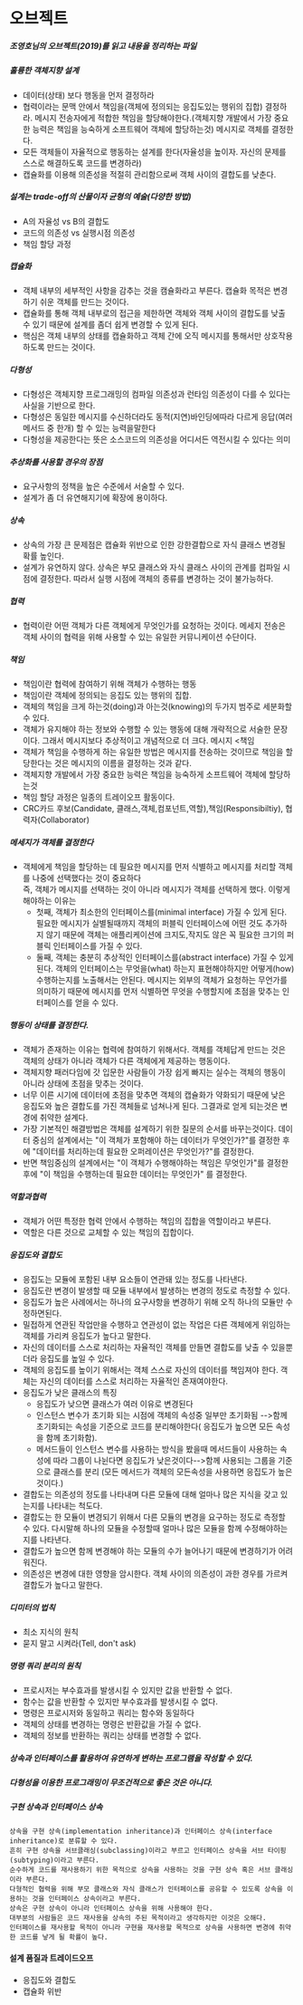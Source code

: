 오브젝트
====================
##### 조영호님의 오브젝트(2019)를 읽고 내용을 정리하는 파일

##### 훌륭한 객체지향 설계
- 데이터(상태) 보다 행동을 먼저 결정하라
- 협력이라는 문맥 안에서 책임을(객체에 정의되는 응집도있는 행위의 집합) 결정하라.
  메시지 전송자에게 적합한 책임을 할당해야한다.(객체지향 개발에서 가장 중요한 능력은 책임을 능숙하게 소프트웨어 객체에 할당하는것)
  메시지로 객체를 결정한다. 
- 모든 객체들이 자율적으로 행동하는 설계를 한다(자율성을 높이자. 자신의 문제를 스스로 해결하도록 코드를 변경하라)
- 캡슐화를 이용해 의존성을 적절히 관리함으로써 객체 사이의 결합도를 낮춘다.


##### 설계는 trade-off의 산물이자 균형의 예술(다양한 방법)
- A의 자율성 vs B의 결합도
- 코드의 의존성 vs 실행시점 의존성
- 책임 할당 과정

##### 캡슐화
- 객체 내부의 세부적인 사항을 감추는 것을 캠슐화라고 부른다. 캡슐화 목적은 변경하기 쉬운 객체를 만드는 것이다. 
- 캡슐화를 통해 객체 내부로의 접근을 제한하면 객체와 객체 사이의 결합도를 낮출 수 있기 때문에 설계를 좀더 쉽게 변경할 수 있게 된다.
- 핵심은 객체 내부의 상태를 캡슐화하고 객체 간에 오직 메시지를 통해서만 상호작용하도록 만드는 것이다.

##### 다형성
- 다형성은 객체지향 프로그래밍의 컴파일  의존성과 런타임 의존성이 다를 수 있다는 사실을 기반으로 한다.
- 다형성은 동일한 메시지를 수신하더라도 동적(지연)바인딩에따라  다르게 응답(여러 메서드 중 한개) 할 수 있는 능력을말한다
- 다형성을 제공한다는 뜻은 소스코드의 의존성을 어디서든 역전시킬 수 있다는 의미

##### 추상화를 사용할 경우의 장점
- 요구사항의 정책을 높은 수준에서 서술할 수 있다.
- 설계가 좀 더 유연해지기에 확장에 용이하다.

##### 상속
- 상속의 가장 큰 문제점은 캡슐화 위반으로 인한 강한결합으로 자식 클래스 변경될 확률 높인다.
- 설계가 유연하지 않다. 상속은 부모 클래스와 자식 클래스 사이의 관계를 컴파일 시점에 결정한다. 따라서 실행 시점에 객체의 종류를 변경하는 것이 불가능하다.

##### 협력
- 협력이란 어떤 객체가 다른 객체에게 무엇인가를 요청하는 것이다. 메세지 전송은 객체 사이의 협력을 위해 사용할 수 있는 유일한 커뮤니케이션 수단이다.

##### 책임

- 책임이란 협력에 참여하기 위해 객체가 수행하는 행동
- 책임이란 객체에 정의되는 응집도 있는 행위의 집합. 
- 객체의 책임을 크게 하는것(doing)과 아는것(knowing)의 두가지 범주로 세분화할 수 있다.
- 객체가 유지해야 하는 정보와 수행할 수 있는 행동에 대해 개략적으로 서술한 문장이다. 그래서 메시지보다 추상적이고 개념적으로 더 크다. 메시지 <책임
- 객체가 책임을 수행하게 하는 유일한 방법은 메시지를 전송하는 것이므로 책임을 할당한다는 것은 메시지의 이름을 결정하는 것과 같다.
- 객체지향 개발에서 가장 중요한 능력은 책임을 능숙하게 소프트웨어 객체에 할당하는것
- 책임 할당 과정은 일종의 트레이오프 활동이다. 
- CRC카드 후보(Candidate, 클래스,객체,컴포넌트,역할),책임(Responsibiltiy), 협력자(Collaborator)

##### 메세지가 객체를 결정한다
- 객체에게 책임을 할당하는 데 필요한 메시지를 먼저 식별하고 메시지를 처리할 객체를 나중에 선택했다는 것이 중요하다  
즉, 객체가 메시지를 선택하는 것이 아니라 메시지가 객체를 선택하게 했다. 이렇게 해야하는 이유는
  - 첫째, 객체가 최소한의 인터페이스를(minimal interface) 가질 수 있게 된다. 
필요한 메시지가 실별될때까지 객체의 퍼블릭 인터페이스에 어떤 것도 추가하지 않기 때문에 객체는 애플리케이션에 크지도,작지도 않은 꼭 필요한 크기의 퍼블릭 인터페이스를 가질 수 있다. 
  - 둘째, 객체는 충분히 추상적인 인터페이스를(abstract interface) 가질 수 있게 된다.
객체의 인터페이스는 무엇을(what) 하는지 표현해야하지만 어떻게(how) 수행하는지를 노출해서는 안된다. 메시지는 외부의 객체가 요청하는 무언가를 의미하기 때문에 메시지를 먼저 식별하면 무엇을 수행할지에 초점을 맞추는 인터페이스를 얻을 수 있다.

##### 행동이 상태를 결정한다.
- 객체가 존재하는 이유는 협력에 참여하기 위해서다. 객체를 객체답게 만드는 것은 객체의 상태가 아니라 객체가 다른 객체에게 제공하는 행동이다.
- 객체지향 패러다임에 갓 입문한 사람들이 가장 쉽게 빠지는 실수는 객체의 행동이 아니라 상태에 초점을 맞추는 것이다.  
- 너무 이른 시기에 데이터에 초점을 맞추면 객체의 캡슐화가 약화되기 때문에 낮은 응집도와 높은 결합도를 가진 객체들로 넘쳐나게 된다. 그결과로 얻게 되는것은 변경에 취약한 설계다.
- 가장 기본적인 해결방법은 객체를 설계하기 위한 질문의 순서를 바꾸는것이다. 데이터 중심의 설계에서는 "이 객체가 포함해야 하는 데이터가 무엇인가?"를 결정한 후에 "데이터를 처리하는데 필요한 오퍼레이션은 무엇인가?"를 결정한다. 
- 반면 책임중심의 설계에서는 "이 객체가 수행해야하는 책임은 무엇인가"를 결정한 후에 "이 책임을 수행하는데 필요한 데이터는 무엇인가" 를 결정한다. 

##### 역할과협력
- 객체가 어떤 특정한 협력 안에서 수행하는 책임의 집합을 역할이라고 부른다.
- 역할은 다른 것으로 교체할 수 있는 책임의 집합이다.

##### 응집도와 결합도
- 응집도는 모듈에 포함된 내부 요소들이 연관돼 있는 정도를 나타낸다.
- 응집도란 변경이 발생할 때 모듈 내부에서 발생하는 변경의 정도로 측정할 수 있다.
- 응집도가 높은 사례에서는 하나의 요구사항을 변경하기 위해 오직 하나의 모듈만 수정하면된다.
- 밀접하게 연관된 작업만을 수행하고 연관성이 없는 작업은 다른 객체에게 위임하는 객체를 가리켜 응집도가 높다고 말한다. 
- 자신의 데이터를 스스로 처리하는 자율적인 객체를 만들면 결합도를 낮출 수 있을뿐더라 응집도를 높일 수 있다. 
- 객체의 응집도를 높이기 위해서는 객체 스스로 자신의 데이터를 책임져야 한다. 객체는 자신의 데이터를 스스로 처리하는 자율적인 존재여야한다.
- 응집도가 낮은 클래스의 특징
  - 응집도가 낮으면 클래스가 여러 이유로 변경된다
  - 인스턴스 변수가 초기화 되는 시점에 객체의 속성중 일부만 초기화됨 -->함께 초기화되는 속성을 기준으로 코드를 분리해야한다( 응집도가 높으면 모든 속성을 함께 초기화함).
  - 메서드들이 인스턴스 변수를 사용하는 방식을 봤을때  메서드들이 사용하는 속성에 따라 그룹이 나뉜다면 응집도가 낮은것이다-->함께 사용되는 그룹을 기준으로 클래스를 분리 (모든 메서드가 객체의 모든속성을 사용하면 응집도가 높은 것이다.) 
- 결합도는 의존성의 정도를 나타내며 다른 모듈에 대해 얼마나 많은 지식을 갖고 있는지를 나타내는 척도다.
- 결합도는 한 모듈이 변경되기 위해서 다른 모듈의 변경을 요구하는 정도로 측정할 수  있다. 다시말해 하나의 모듈을 수정할때 얼마나 많은 모듈을 함께 수정해야하는지를 나타낸다.
- 결합도가 높으면 함께 변경해야 하는 모듈의 수가 늘어나기 때문에 변경하기가 어려워진다.
- 의존성은 변경에 대한 영향을 암시한다. 객체 사이의 의존성이 과한 경우를 가르켜 결합도가 높다고 말한다.

##### 디미터의 법칙 
- 최소 지식의 원칙
- 묻지 말고 시켜라(Tell, don't ask)

##### 명령 쿼리 분리의 원칙
- 프로시저는 부수효과를 발생시킬 수 있지만 값을 반환할 수 없다.
- 함수는 값을 반환할 수 있지만 부수효과를 발생시킬 수 없다.
- 명령은 프로시저와 동일하고 쿼리는 함수와 동일하다
- 객체의 상태를 변경하는 명령은 반환값을 가질 수 없다. 
- 객체의 정보를 반환하는 쿼리는 상태를 변경할 수 없다.

##### 상속과 인터페이스를 활용하여 유연하게 변하는 프로그램을 작성할 수 있다.
##### 다형성을 이용한 프로그래밍이 무조건적으로 좋은 것은 아니다.

##### 구현 상속과 인터페이스 상속
```
상속을 구현 상속(implementation inheritance)과 인터페이스 상속(interface inheritance)로 분류할 수 있다.  
흔히 구현 상속을 서브클래싱(subclassing)이라고 부르고 인터페이스 상속을 서브 타이핑(subtyping)이라고 부른다.  
순수하게 코드를 재사용하기 위한 목적으로 상속을 사용하는 것을 구현 상속 혹은 서브 클래싱이라 부른다.  
다형적인 협력을 위해 부모 클래스와 자식 클래스가 인터페이스를 공유할 수 있도록 상속을 이용하는 것을 인터페이스 상속이라고 부른다.  
상속은 구현 상속이 아니라 인터페이스 상속을 위해 사용해야 한다.  
대부분의 사람들은 코드 재사용을 상속의 주된 목적이라고 생각하지만 이것은 오해다.  
인터페이스를 재사용할 목적이 아니라 구현을 재사용할 목적으로 상속을 사용하면 변경에 취약한 코드를 낳게 될 확률이 높다.
```

#### 설계 품질과 트레이드오프
- 응집도와 결합도
- 캡슐화 위반
